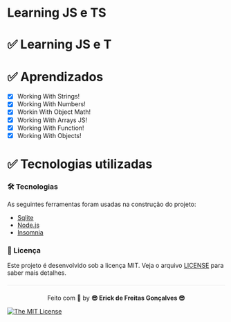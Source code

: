 # Learning JS e TS


 # ✅ Learning JS e T
 
  

#  ✅ Aprendizados

- [x] Working With Strings!
- [x] Working With Numbers!
- [x] Workin With Object Math!
- [x] Working With Arrays JS!
- [x] Working With Function!
- [x] Working With Objects!

# ✅ Tecnologias utilizadas

### 🛠 Tecnologias

As seguintes ferramentas foram usadas na construção do projeto:

- [Sqlite](https://www.sqlite.org/index.html)
- [Node.js](https://nodejs.org/en/)
- [Insomnia](https://insomnia.rest/products/insomnia)


### :memo: Licença

Este projeto é desenvolvido sob a licença MIT. Veja o arquivo [LICENSE](LICENSE.md) para saber mais detalhes.

<p align="center" style="margin-top: 20px; border-top: 1px solid #eee; padding-top: 20px;">Feito com 💙 by <strong>  😎 Erick de Freitas Gonçalves 😎 </strong> </p>

 
[![The MIT License](https://img.shields.io/badge/license-MIT-green.svg?style=flat-square)](http://github.com/jvictorfarias/gobarber/LICENSE.md)
